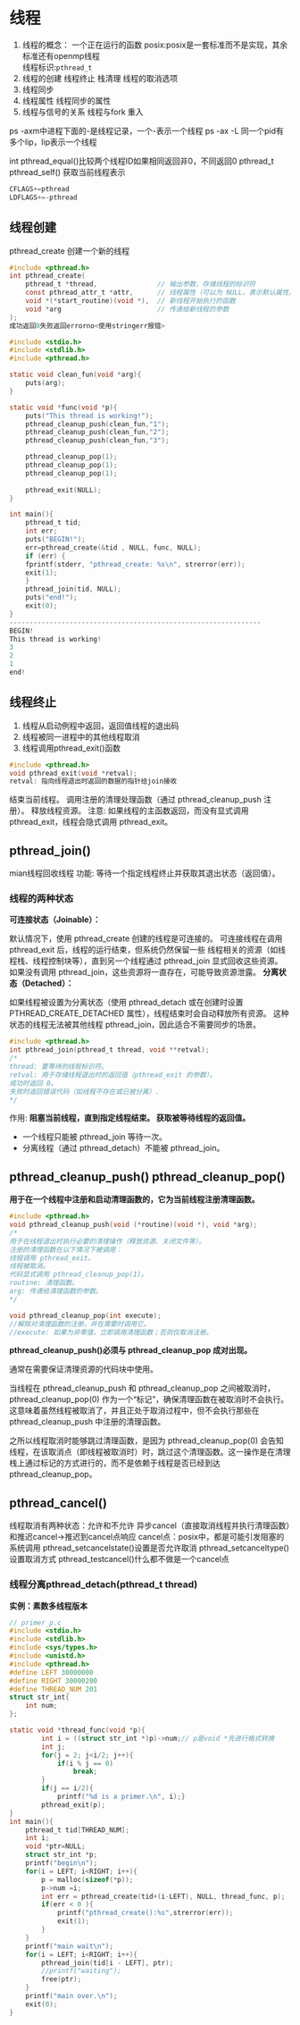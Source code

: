 # 线程
1. 线程的概念：
    一个正在运行的函数
    posix:posix是一套标准而不是实现，其余标准还有openmp线程  
    线程标识:`pthread_t`
2. 线程的创建
    线程终止
    栈清理
    线程的取消选项
3. 线程同步
4. 线程属性
    线程同步的属性
5. 线程与信号的关系
    线程与fork
    重入

ps -axm中进程下面的-是线程记录，一个-表示一个线程
ps -ax -L 同一个pid有多个lip，lip表示一个线程

int pthread_equal()比较两个线程ID如果相同返回非0，不同返回0
pthread_t pthread_self() 获取当前线程表示

```c
CFLAGS+=pthread
LDFLAGS+=-pthread
```
## 线程创建
pthread_create 创建一个新的线程
```c 
#include <pthread.h>
int pthread_create(
    pthread_t *thread,               // 输出参数，存储线程的标识符
    const pthread_attr_t *attr,      // 线程属性（可以为 NULL，表示默认属性）
    void *(*start_routine)(void *),  // 新线程开始执行的函数
    void *arg                        // 传递给新线程的参数
);
成功返回0失败返回errorno<使用stringerr报错>
```
```c
#include <stdio.h>
#include <stdlib.h>
#include <pthread.h>

static void clean_fun(void *arg){
    puts(arg);
}

static void *func(void *p){
    puts("This thread is working!");
    pthread_cleanup_push(clean_fun,"1");
    pthread_cleanup_push(clean_fun,"2");
    pthread_cleanup_push(clean_fun,"3");

    pthread_cleanup_pop(1);
    pthread_cleanup_pop(1);
    pthread_cleanup_pop(1);
    
    pthread_exit(NULL);
}

int main(){
    pthread_t tid;
    int err;
    puts("BEGIN!");
    err=pthread_create(&tid , NULL, func, NULL);
    if (err) {
    fprintf(stderr, "pthread_create: %s\n", strerror(err));
    exit(1);
	}	
    pthread_join(tid, NULL);
    puts("end!");
    exit(0);
}
---------------------------------------------------------------
BEGIN!
This thread is working!
3
2
1
end!
```
## 线程终止
1. 线程从启动例程中返回，返回值线程的退出码
2. 线程被同一进程中的其他线程取消
3. 线程调用pthread_exit()函数
```c
#include <pthread.h>
void pthread_exit(void *retval);
retval: 指向线程退出时返回的数据的指针给join接收
```
结束当前线程。
调用注册的清理处理函数（通过 pthread_cleanup_push 注册）。
释放线程资源。
注意: 如果线程的主函数返回，而没有显式调用 pthread_exit，线程会隐式调用 pthread_exit。

## pthread_join()
mian线程回收线程
功能: 等待一个指定线程终止并获取其退出状态（返回值）。

### 线程的两种状态
**可连接状态（Joinable）：**

默认情况下，使用 pthread_create 创建的线程是可连接的。
可连接线程在调用 pthread_exit 后，线程的运行结束，但系统仍然保留一些 线程相关的资源（如线程栈、线程控制块等），直到另一个线程通过 pthread_join 显式回收这些资源。
如果没有调用 pthread_join，这些资源将一直存在，可能导致资源泄露。
**分离状态（Detached）：**

如果线程被设置为分离状态（使用 pthread_detach 或在创建时设置 PTHREAD_CREATE_DETACHED 属性），线程结束时会自动释放所有资源。
这种状态的线程无法被其他线程 pthread_join，因此适合不需要同步的场景。
```c
#include <pthread.h>
int pthread_join(pthread_t thread, void **retval);
/*
thread: 要等待的线程标识符。
retval: 用于存储线程退出时的返回值（pthread_exit 的参数）。
成功时返回 0。
失败时返回错误代码（如线程不存在或已被分离）.
*/
```

作用:
**阻塞当前线程，直到指定线程结束。
获取被等待线程的返回值。**
* 一个线程只能被 pthread_join 等待一次。
* 分离线程（通过 pthread_detach）不能被 pthread_join。

## pthread_cleanup_push() pthread_cleanup_pop()
**用于在一个线程中注册和启动清理函数的，它为当前线程注册清理函数。**
```c
#include <pthread.h>
void pthread_cleanup_push(void (*routine)(void *), void *arg);
/*
用于在线程退出时执行必要的清理操作（释放资源、关闭文件等）。
注册的清理函数在以下情况下被调用：
线程调用 pthread_exit。
线程被取消。
代码显式调用 pthread_cleanup_pop(1)。
routine: 清理函数。
arg: 传递给清理函数的参数。
*/

void pthread_cleanup_pop(int execute);
//解除对清理函数的注册，并在需要时调用它。
//execute: 如果为非零值，立即调用清理函数；否则仅取消注册。
```
**pthread_cleanup_push()必须与 pthread_cleanup_pop 成对出现。**

通常在需要保证清理资源的代码块中使用。

当线程在 pthread_cleanup_push 和 pthread_cleanup_pop 之间被取消时，pthread_cleanup_pop(0) 作为一个“标记”，确保清理函数在被取消时不会执行。这意味着虽然线程被取消了，并且正处于取消过程中，但不会执行那些在 pthread_cleanup_push 中注册的清理函数。

之所以线程取消时能够跳过清理函数，是因为 pthread_cleanup_pop(0) 会告知线程，在该取消点（即线程被取消时）时，跳过这个清理函数。这一操作是在清理栈上通过标记的方式进行的，而不是依赖于线程是否已经到达 pthread_cleanup_pop。
## pthread_cancel()
线程取消有两种状态：允许和不允许
异步cancel（直接取消线程并执行清理函数）和推迟cancel->推迟到cancel点响应
cancel点：posix中，都是可能引发阻塞的系统调用
pthread_setcancelstate()设置是否允许取消
pthread_setcanceltype()设置取消方式 
pthread_testcancel()什么都不做是一个cancel点
###  线程分离pthread_detach(pthread_t thread)
**实例：素数多线程版本**
```c
// primer_p.c
#include <stdio.h>
#include <stdlib.h>
#include <sys/types.h>
#include <unistd.h>
#include <pthread.h>
#define LEFT 30000000
#define RIGHT 30000200
#define THREAD_NUM 201
struct str_int{
    int num;
};

static void *thread_func(void *p){
        int i = ((struct str_int *)p)->num;// p是void *先进行格式转换
        int j;
        for(j = 2; j<i/2; j++){
            if(i % j == 0)
                break;
        }
        if(j == i/2){
            printf("%d is a primer.\n", i);}
        pthread_exit(p);
}
int main(){
    pthread_t tid[THREAD_NUM];
    int i;
    void *ptr=NULL;
    struct str_int *p;
    printf("begin\n");
    for(i = LEFT; i<RIGHT; i++){
        p = malloc(sizeof(*p));
        p->num =i;
        int err = pthread_create(tid+(i-LEFT), NULL, thread_func, p);
        if(err < 0 ){
            printf("pthread_create():%s",strerror(err));
            exit(1);
        }
    }
    printf("main wait\n");
    for(i = LEFT; i<RIGHT; i++){
        pthread_join(tid[i - LEFT], ptr);
        //printf("waiting");
        free(ptr);
    }
    printf("main over.\n");
    exit(0);
}
```